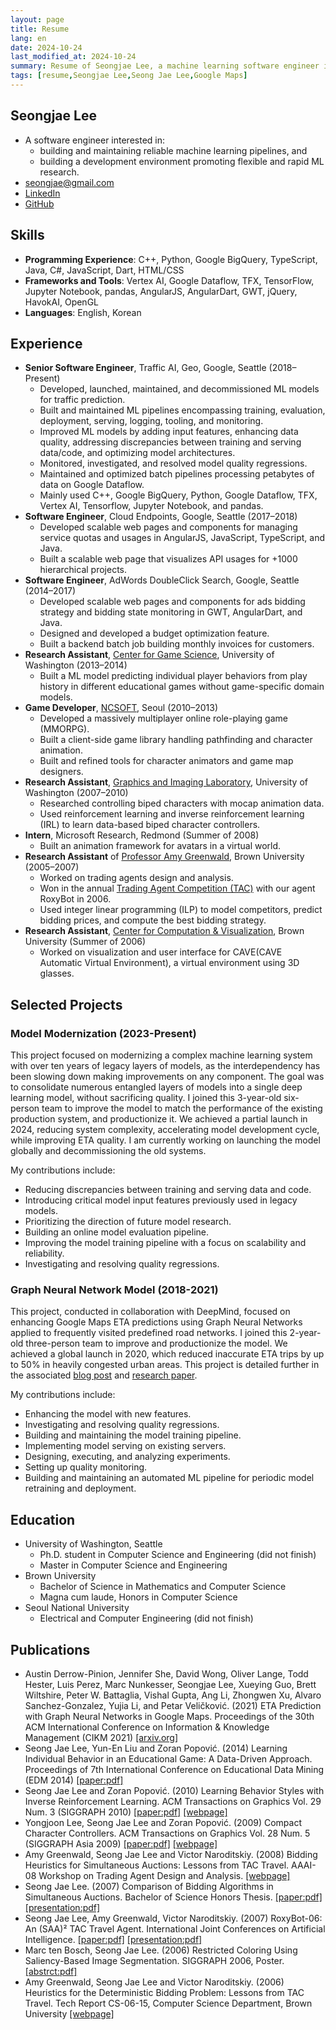 ```yaml
---
layout: page
title: Resume
lang: en
date: 2024-10-24
last_modified_at: 2024-10-24
summary: Resume of Seongjae Lee, a machine learning software engineer in Seattle.
tags: [resume,Seongjae Lee,Seong Jae Lee,Google Maps]
---
```


## Seongjae Lee

- A software engineer interested in:
  - building and maintaining reliable machine learning pipelines, and
  - building a development environment promoting flexible and rapid ML research.
- seongjae@gmail.com
- [LinkedIn](https://www.linkedin.com/in/seongjae-lee-23028359/)
- [GitHub](https://github.com/seongjaelee)

## Skills
- **Programming Experience**: C++, Python, Google BigQuery, TypeScript, Java, C#, JavaScript, Dart, HTML/CSS
- **Frameworks and Tools**: Vertex AI, Google Dataflow, TFX, TensorFlow, Jupyter Notebook, pandas, AngularJS, AngularDart, GWT, jQuery, HavokAI, OpenGL
- **Languages**: English, Korean

## Experience
- **Senior Software Engineer**, Traffic AI, Geo, Google, Seattle (2018–Present)
  - Developed, launched, maintained, and decommissioned ML models for traffic prediction.
  - Built and maintained ML pipelines encompassing training, evaluation, deployment, serving, logging, tooling, and monitoring.
  - Improved ML models by adding input features, enhancing data quality, addressing discrepancies between training and serving data/code, and optimizing model architectures.
  - Monitored, investigated, and resolved model quality regressions.
  - Maintained and optimized batch pipelines processing petabytes of data on Google Dataflow.
  - Mainly used C++, Google BigQuery, Python, Google Dataflow, TFX, Vertex AI, Tensorflow, Jupyter Notebook, and pandas.
- **Software Engineer**, Cloud Endpoints, Google, Seattle (2017–2018)
  - Developed scalable web pages and components for managing service quotas and usages in AngularJS, JavaScript, TypeScript, and Java.
  - Built a scalable web page that visualizes API usages for +1000 hierarchical projects.
- **Software Engineer**, AdWords DoubleClick Search, Google, Seattle (2014–2017)
  - Developed scalable web pages and components for ads bidding strategy and bidding state monitoring in GWT, AngularDart, and Java.
  - Designed and developed a budget optimization feature.
  - Built a backend batch job building monthly invoices for customers.
- **Research Assistant**, [Center for Game Science](https://centerforgamescience.org/), University of Washington (2013–2014)
  - Built a ML model predicting individual player behaviors from play history in different educational games without game-specific domain models.
- **Game Developer**, [NCSOFT](https://kr.ncsoft.com/en/index.do), Seoul (2010–2013)
  - Developed a massively multiplayer online role-playing game (MMORPG).
  - Built a client-side game library handling pathfinding and character animation.
  - Built and refined tools for character animators and game map designers.
- **Research Assistant**, [Graphics and Imaging Laboratory](https://grail.cs.washington.edu/), University of Washington (2007–2010)
  - Researched controlling biped characters with mocap animation data.
  - Used reinforcement learning and inverse reinforcement learning (IRL) to learn data-based biped character controllers.
- **Intern**, Microsoft Research, Redmond (Summer of 2008)
  - Built an animation framework for avatars in a virtual world.
- **Research Assistant** of [Professor Amy Greenwald](http://cs.brown.edu/people/faculty/amy/), Brown University (2005–2007)
  - Worked on trading agents design and analysis.
  - Won in the annual [Trading Agent Competition (TAC)](https://strategicreasoning.org/trading-agent-competition/) with our agent RoxyBot in 2006.
  - Used integer linear programming (ILP) to model competitors, predict bidding prices, and compute the best bidding strategy.
- **Research Assistant**, [Center for Computation & Visualization](https://ccv.brown.edu/), Brown University (Summer of 2006)
  - Worked on visualization and user interface for CAVE(CAVE Automatic Virtual Environment), a virtual environment using 3D glasses.

## Selected Projects

### Model Modernization (2023-Present)

This project focused on modernizing a complex machine learning system with over ten years of legacy layers of models, as the interdependency has been slowing down making improvements on any component. The goal was to consolidate numerous entangled layers of models into a single deep learning model, without sacrificing quality. I joined this 3-year-old six-person team to improve the model to match the performance of the existing production system, and productionize it. We achieved a partial launch in 2024, reducing system complexity, accelerating model development cycle, while improving ETA quality. I am currently working on launching the model globally and decommissioning the old systems.

My contributions include:

- Reducing discrepancies between training and serving data and code.
- Introducing critical model input features previously used in legacy models.
- Prioritizing the direction of future model research.
- Building an online model evaluation pipeline.
- Improving the model training pipeline with a focus on scalability and reliability.
- Investigating and resolving quality regressions.

### Graph Neural Network Model (2018-2021)

This project, conducted in collaboration with DeepMind, focused on enhancing Google Maps ETA predictions using Graph Neural Networks applied to frequently visited predefined road networks. I joined this 2-year-old three-person team to improve and productionize the model. We achieved a global launch in 2020, which reduced inaccurate ETA trips by up to 50% in heavily congested urban areas. This project is detailed further in the associated [blog post][2] and [research paper][1].

My contributions include:

- Enhancing the model with new features.
- Investigating and resolving quality regressions.
- Building and maintaining the model training pipeline.
- Implementing model serving on existing servers.
- Designing, executing, and analyzing experiments.
- Setting up quality monitoring.
- Building and maintaining an automated ML pipeline for periodic model retraining and deployment.

[1]: https://arxiv.org/abs/2108.11482
[2]: https://deepmind.com/blog/article/traffic-prediction-with-advanced-graph-neural-networks

## Education
- University of Washington, Seattle
  - Ph.D. student in Computer Science and Engineering (did not finish)
  - Master in Computer Science and Engineering
- Brown University
  - Bachelor of Science in Mathematics and Computer Science
  - Magna cum laude, Honors in Computer Science
- Seoul National University
  - Electrical and Computer Engineering (did not finish)

## Publications
- Austin Derrow-Pinion, Jennifer She, David Wong, Oliver Lange, Todd Hester, Luis Perez, Marc Nunkesser, Seongjae Lee, Xueying Guo, Brett Wiltshire, Peter W. Battaglia, Vishal Gupta, Ang Li, Zhongwen Xu, Alvaro Sanchez-Gonzalez, Yujia Li, and Petar Veličković. (2021)
  ETA Prediction with Graph Neural Networks in Google Maps.
  Proceedings of the 30th ACM International Conference on Information & Knowledge Management (CIKM 2021)
  [[arxiv.org]](https://arxiv.org/abs/2108.11482)
- Seong Jae Lee, Yun-En Liu and Zoran Popović. (2014)
  Learning Individual Behavior in an Educational Game: A Data-Driven Approach.
  Proceedings of 7th International Conference on Educational Data Mining (EDM 2014)
  [[paper:pdf]][p-edm]
- Seong Jae Lee and Zoran Popović. (2010)
  Learning Behavior Styles with Inverse Reinforcement Learning.
  ACM Transactions on Graphics Vol. 29 Num. 3 (SIGGRAPH 2010)
  [[paper:pdf]][p-irl-pdf] [[webpage]](http://grail.cs.washington.edu/projects/learning-behavior-styles/)
- Yongjoon Lee, Seong Jae Lee and Zoran Popović. (2009)
  Compact Character Controllers. ACM Transactions on Graphics Vol. 28 Num. 5 (SIGGRAPH Asia 2009)
  [[paper:pdf]][p-ccc-pdf] [[webpage]](http://grail.cs.washington.edu/projects/trans-graph/s2009/)
- Amy Greenwald, Seong Jae Lee and Victor Naroditskiy. (2008)
  Bidding Heuristics for Simultaneous Auctions: Lessons from TAC Travel.
  AAAI-08 Workshop on Trading Agent Design and Analysis.
  [[webpage]](https://www.aaai.org/Library/Workshops/2008/ws08-12-001.php)
- Seong Jae Lee. (2007)
  Comparison of Bidding Algorithms in Simultaneous Auctions.
  Bachelor of Science Honors Thesis.
  [[paper:pdf]][p-thesis-pdf] [[presentation:pdf]][p-thesis-ppt]
- Seong Jae Lee, Amy Greenwald, Victor Naroditskiy. (2007)
  RoxyBot-06: An (SAA)² TAC Travel Agent.
  International Joint Conferences on Artificial Intelligence.
  [[paper:pdf]][p-ijcai-pdf] [[presentation:pdf]][p-ijcai-ppt]
- Marc ten Bosch, Seong Jae Lee. (2006)
  Restricted Coloring Using Saliency-Based Image Segmentation.
  SIGGRAPH 2006, Poster.
  [[abstrct:pdf]][p-siggraph-pdf]
- Amy Greenwald, Seong Jae Lee and Victor Naroditskiy. (2006)
  Heuristics for the Deterministic Bidding Problem: Lessons from TAC Travel. Tech Report CS-06-15, Computer Science Department, Brown University [[webpage]](https://cs.brown.edu/research/pubs/techreports/reports/CS-06-15.html)

[p-edm]: /assets/resume/learning%20individual%20behavior.pdf
[p-irl-pdf]: http://grail.cs.washington.edu/projects/learning-behavior-styles/learning%20behavior%20styles.pdf
[p-ccc-pdf]: http://grail.cs.washington.edu/projects/trans-graph/s2009/compact-character-controllers.pdf
[p-thesis-pdf]: /assets/resume/07.thesis.pdf
[p-thesis-ppt]: /assets/resume/07.thesis.presentation.pdf
[p-ijcai-pdf]: /assets/resume/07.ijcai.roxybot.pdf
[p-ijcai-ppt]: /assets/resume/07.ijcai.roxybot.presentation.pdf
[p-siggraph-pdf]: /assets/resume/06.siggraph.segmentation.abstract.pdf
[p-siggraph-poster]: /assets/resume/06.siggraph.segmentation.poster.pdf
